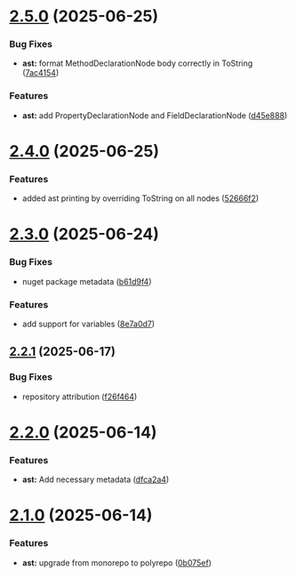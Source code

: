 # [2.5.0](https://github.com/DuncanMcPherson/vectra-ast/compare/v2.4.0...v2.5.0) (2025-06-25)


### Bug Fixes

* **ast:** format MethodDeclarationNode body correctly in ToString ([7ac4154](https://github.com/DuncanMcPherson/vectra-ast/commit/7ac4154be3cf2da77ddce5cef05572dd728a83e9))


### Features

* **ast:** add PropertyDeclarationNode and FieldDeclarationNode ([d45e888](https://github.com/DuncanMcPherson/vectra-ast/commit/d45e8885ba96a2de5f269888154e83f37db841e4))

# [2.4.0](https://github.com/DuncanMcPherson/vectra-ast/compare/v2.3.0...v2.4.0) (2025-06-25)


### Features

* added ast printing by overriding ToString on all nodes ([52666f2](https://github.com/DuncanMcPherson/vectra-ast/commit/52666f2b99e8adeb4711d37ad67fe8d3a9d70b77))

# [2.3.0](https://github.com/DuncanMcPherson/vectra-ast/compare/v2.2.1...v2.3.0) (2025-06-24)


### Bug Fixes

* nuget package metadata ([b61d9f4](https://github.com/DuncanMcPherson/vectra-ast/commit/b61d9f4b5c73a5285beb63569e5988b4b4cd2613))


### Features

* add support for variables ([8e7a0d7](https://github.com/DuncanMcPherson/vectra-ast/commit/8e7a0d79d0a99809768b9100ca1459719bcfe606))

## [2.2.1](https://github.com/DuncanMcPherson/vectra-ast/compare/v2.2.0...v2.2.1) (2025-06-17)


### Bug Fixes

* repository attribution ([f26f464](https://github.com/DuncanMcPherson/vectra-ast/commit/f26f4642e66f6bd99ea1b9b4125dc83c70e7c3a7))

# [2.2.0](https://github.com/DuncanMcPherson/vectra-ast/compare/v2.1.0...v2.2.0) (2025-06-14)


### Features

* **ast:** Add necessary metadata ([dfca2a4](https://github.com/DuncanMcPherson/vectra-ast/commit/dfca2a4f5f3add87df7336b7d70f8f78e6c1ac04))

# [2.1.0](https://github.com/DuncanMcPherson/vectra-ast/compare/v2.0.0...v2.1.0) (2025-06-14)


### Features

* **ast:** upgrade from monorepo to polyrepo ([0b075ef](https://github.com/DuncanMcPherson/vectra-ast/commit/0b075effc3c9a01014a6742ca0f40a037487f2ac))
